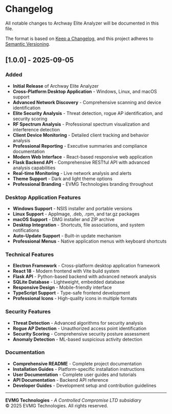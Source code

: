 # Changelog

All notable changes to Archway Elite Analyzer will be documented in this file.

The format is based on [Keep a Changelog](https://keepachangelog.com/en/1.0.0/),
and this project adheres to [Semantic Versioning](https://semver.org/spec/v2.0.0.html).

## [1.0.0] - 2025-09-05

### Added
- **Initial Release** of Archway Elite Analyzer
- **Cross-Platform Desktop Application** - Windows, Linux, and macOS support
- **Advanced Network Discovery** - Comprehensive scanning and device identification
- **Elite Security Analysis** - Threat detection, rogue AP identification, and security scoring
- **RF Spectrum Analysis** - Professional spectrum visualization and interference detection
- **Client Device Monitoring** - Detailed client tracking and behavior analysis
- **Professional Reporting** - Executive summaries and compliance documentation
- **Modern Web Interface** - React-based responsive web application
- **Flask Backend API** - Comprehensive RESTful API with advanced analysis capabilities
- **Real-time Monitoring** - Live network analysis and alerts
- **Theme Support** - Dark and light theme options
- **Professional Branding** - EVMG Technologies branding throughout

### Desktop Application Features
- **Windows Support** - NSIS installer and portable versions
- **Linux Support** - AppImage, .deb, .rpm, and tar.gz packages
- **macOS Support** - DMG installer and ZIP archive
- **Desktop Integration** - Shortcuts, file associations, and system notifications
- **Auto-Update Support** - Built-in update mechanism
- **Professional Menus** - Native application menus with keyboard shortcuts

### Technical Features
- **Electron Framework** - Cross-platform desktop application framework
- **React 18** - Modern frontend with Vite build system
- **Flask API** - Python-based backend with advanced network analysis
- **SQLite Database** - Lightweight, embedded database
- **Responsive Design** - Mobile-friendly interface
- **TypeScript Support** - Type-safe frontend development
- **Professional Icons** - High-quality icons in multiple formats

### Security Features
- **Threat Detection** - Advanced algorithms for security analysis
- **Rogue AP Detection** - Unauthorized access point identification
- **Security Scoring** - Comprehensive security posture assessment
- **Anomaly Detection** - ML-based suspicious activity detection

### Documentation
- **Comprehensive README** - Complete project documentation
- **Installation Guides** - Platform-specific installation instructions
- **User Documentation** - Complete user guides and tutorials
- **API Documentation** - Backend API reference
- **Developer Guides** - Development setup and contribution guidelines

---

**EVMG Technologies** - *A Controlled Compromise LTD subsidiary*  
© 2025 EVMG Technologies. All rights reserved.


